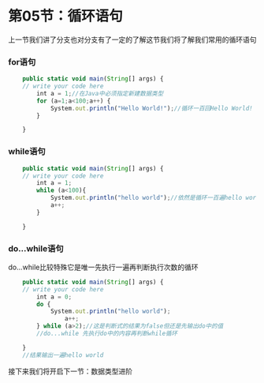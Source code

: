 # 第05节：循环语句

上一节我们讲了分支也对分支有了一定的了解这节我们将了解我们常用的循环语句

### for语句

```js
    public static void main(String[] args) {
	// write your code here
        int a = 1;//在Java中必须指定新建数据类型
        for (a=1;a<100;a++) {
            System.out.println("Hello World!");//循环一百回Hello World!
        }

    }
```

### while语句

``` js
    public static void main(String[] args) {
	// write your code here
        int a = 1;
        while (a<100){
            System.out.println("hello world");//依然是循环一百遍hello world
            a++;
        }

    }
```

### do...while语句

do...while比较特殊它是唯一先执行一遍再判断执行次数的循环
```js
    public static void main(String[] args) {
	// write your code here
        int a = 0;
        do {
            System.out.println("hello world");
                a++;
        } while (a>2);//这是判断式的结果为false但还是先输出do中的值
        //do...while 先执行do中的内容再判断while循环

    }
    //结果输出一遍hello world
```


接下来我们将开启下一节：数据类型进阶